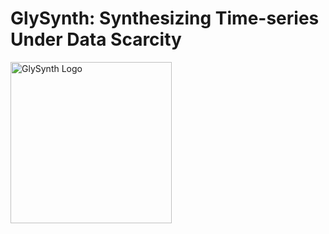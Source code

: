 # GlySynth: Synthesizing Time-series Under Data Scarcity
<img width="258" alt="GlySynth Logo" src="https://github.com/Arefeen06088/GlySynth/assets/50717558/69aa33b6-e761-4acc-90d3-88aec55c5c28">
